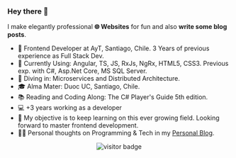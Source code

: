 ### Hey there 👋

I make elegantly professional **🌐 Websites** for fun and also **write some blog posts**.   

* 💼   Frontend Developer at AyT, Santiago, Chile. 3 Years of previous experience as Full Stack Dev.
* 🧱   Currently Using: Angular, TS, JS, RxJs, NgRx, HTML5, CSS3. Previous exp. with C#, Asp.Net Core, MS SQL Server.
* 🔬   Diving in: Microservices and Distributed Architecture.
* 🎓   Alma Mater: Duoc UC, Santiago, Chile.
* 📚   Reading and Coding Along: The C# Player's Guide 5th edition.
* 💻   +3 years working as a developer
* 🧭   My objective is to keep learning on this ever growing field. Looking forward to master frontend development.
* ✍🏻   Personal thoughts on Programming & Tech in my [Personal Blog](https://eldritchdev.medium.com).

<!--
<details>
  <summary>Some other achievements about me</summary>
  <br>

* 💖   I love my work and life. 
* 🎉   Alumni at ZTM
* 👑   Some GitHub statistical reports:

<p align="center">
 <img align="center" src="https://github-readme-stats.vercel.app/api?username=eldritch-dev&theme=tokyonight&show_icons=true&count_private=true&include_all_commits=true&line_height=21" alt="eldritch-dev's Github Stats" />
</p>
</details>
  
<hr>
-->
<p align="center">
<img src="https://visitor-badge.laobi.icu/badge?page_id=eldritch-dev.eldritch-dev" alt="visitor badge"/>
</p>
